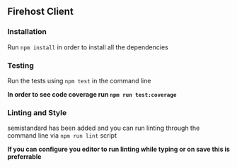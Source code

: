 ## Firehost Client

### Installation
Run `npm install` in order to install all the dependencies

### Testing
Run the tests using `npm test` in the command line

**In order to see code coverage run `npm run test:coverage`**

### Linting and Style
semistandard has been added and you can run linting through the command line via `npm run lint` script

**If you can configure you editor to run linting while typing or on save this is preferrable**
